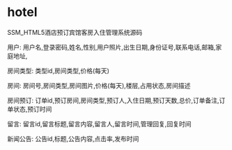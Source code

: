 # hotel
SSM_HTML5酒店预订宾馆客房入住管理系统源码

用户: 用户名,登录密码,姓名,性别,用户照片,出生日期,身份证号,联系电话,邮箱,家庭地址,

房间类型: 类型id,房间类型,价格(每天)

房间: 房间号,房间类型,房间图片,价格(每天),楼层,占用状态,房间描述

房间预订: 订单id,预订房间,房间类型,预订人,入住日期,预订天数,总价,订单备注,订单状态,预订时间

留言: 留言id,留言标题,留言内容,留言人,留言时间,管理回复,回复时间

新闻公告: 公告id,标题,公告内容,点击率,发布时间
